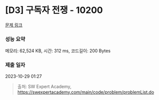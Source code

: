 # [D3] 구독자 전쟁 - 10200 

[문제 링크](https://swexpertacademy.com/main/code/problem/problemDetail.do?contestProbId=AXMCXV_qVgkDFAWv) 

### 성능 요약

메모리: 62,524 KB, 시간: 312 ms, 코드길이: 200 Bytes

### 제출 일자

2023-10-29 01:27



> 출처: SW Expert Academy, https://swexpertacademy.com/main/code/problem/problemList.do